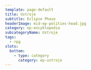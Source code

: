 ```yaml
---
template: page-default
title: Ustroje
subtitle: Eclipse Phase
headerImage: mid-ep-polities-head.jpg
category: ep-encyklopedia
subcategoryName: Ustroje
tags:
  - rpg
slots:
  bottom:
    - type: category
      category: ep-ustroje
---
```

